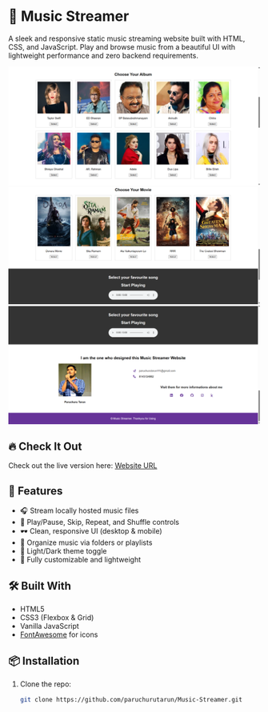 # 🎵 Music Streamer

A sleek and responsive static music streaming website built with HTML, CSS, and JavaScript. Play and browse music from a beautiful UI with lightweight performance and zero backend requirements.

![screenshot](./WebSite/Albums_Section.png)
![screenshot](./WebSite/Movies_Section.png)
![screenshot](./WebSite/Personal_Info.png)

## 🔥 Check It Out

Check out the live version here: [Website URL](https://paruchurutarun.github.io/Music-Streamer/)

## 🧰 Features

- 🎧 Stream locally hosted music files
- 🔀 Play/Pause, Skip, Repeat, and Shuffle controls
- 🕶️ Clean, responsive UI (desktop & mobile)
- 📂 Organize music via folders or playlists
- 🌙 Light/Dark theme toggle
- 🎨 Fully customizable and lightweight



## 🛠️ Built With

- HTML5
- CSS3 (Flexbox & Grid)
- Vanilla JavaScript
- [FontAwesome](https://fontawesome.com/) for icons

## 📦 Installation

1. Clone the repo:
   ```bash
   git clone https://github.com/paruchurutarun/Music-Streamer.git
   
